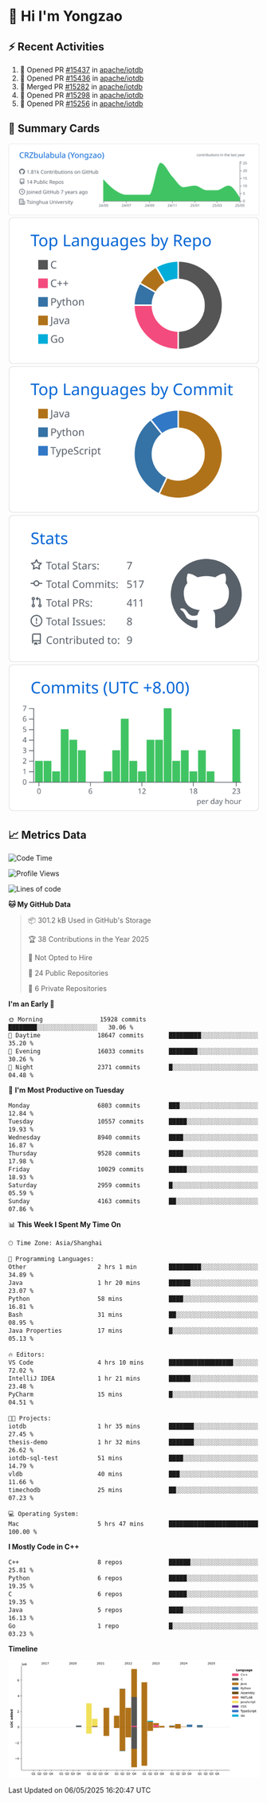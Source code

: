 # 👋 Hi I'm Yongzao

## ⚡ Recent Activities
<!--START_SECTION:activity-->
1. 💪 Opened PR [#15437](https://github.com/apache/iotdb/pull/15437) in [apache/iotdb](https://github.com/apache/iotdb)
2. 💪 Opened PR [#15436](https://github.com/apache/iotdb/pull/15436) in [apache/iotdb](https://github.com/apache/iotdb)
3. 🎉 Merged PR [#15282](https://github.com/apache/iotdb/pull/15282) in [apache/iotdb](https://github.com/apache/iotdb)
4. 💪 Opened PR [#15298](https://github.com/apache/iotdb/pull/15298) in [apache/iotdb](https://github.com/apache/iotdb)
5. 💪 Opened PR [#15256](https://github.com/apache/iotdb/pull/15256) in [apache/iotdb](https://github.com/apache/iotdb)
<!--END_SECTION:activity-->

## 🎑 Summary Cards

[![](https://raw.githubusercontent.com/CRZbulabula/CRZbulabula/main/profile-summary-card-output/github/0-profile-details.svg)](https://github.com/vn7n24fzkq/github-profile-summary-cards)
[![](https://raw.githubusercontent.com/CRZbulabula/CRZbulabula/main/profile-summary-card-output/github/1-repos-per-language.svg)](https://github.com/vn7n24fzkq/github-profile-summary-cards) [![](https://raw.githubusercontent.com/CRZbulabula/CRZbulabula/main/profile-summary-card-output/github/2-most-commit-language.svg)](https://github.com/vn7n24fzkq/github-profile-summary-cards)
[![](https://raw.githubusercontent.com/CRZbulabula/CRZbulabula/main/profile-summary-card-output/github/3-stats.svg)](https://github.com/vn7n24fzkq/github-profile-summary-cards) [![](https://raw.githubusercontent.com/CRZbulabula/CRZbulabula/main/profile-summary-card-output/github/4-productive-time.svg)](https://github.com/vn7n24fzkq/github-profile-summary-cards)

## 📈 Metrics Data

<!--START_SECTION:waka-->
![Code Time](http://img.shields.io/badge/Code%20Time-855%20hrs%2053%20mins-blue)

![Profile Views](http://img.shields.io/badge/Profile%20Views-0-blue)

![Lines of code](https://img.shields.io/badge/From%20Hello%20World%20I%27ve%20Written-31.0%20million%20lines%20of%20code-blue)

**🐱 My GitHub Data** 

> 📦 301.2 kB Used in GitHub's Storage 
 > 
> 🏆 38 Contributions in the Year 2025
 > 
> 🚫 Not Opted to Hire
 > 
> 📜 24 Public Repositories 
 > 
> 🔑 6 Private Repositories 
 > 
**I'm an Early 🐤** 

```text
🌞 Morning                15928 commits       ████████░░░░░░░░░░░░░░░░░   30.06 % 
🌆 Daytime                18647 commits       █████████░░░░░░░░░░░░░░░░   35.20 % 
🌃 Evening                16033 commits       ████████░░░░░░░░░░░░░░░░░   30.26 % 
🌙 Night                  2371 commits        █░░░░░░░░░░░░░░░░░░░░░░░░   04.48 % 
```
📅 **I'm Most Productive on Tuesday** 

```text
Monday                   6803 commits        ███░░░░░░░░░░░░░░░░░░░░░░   12.84 % 
Tuesday                  10557 commits       █████░░░░░░░░░░░░░░░░░░░░   19.93 % 
Wednesday                8940 commits        ████░░░░░░░░░░░░░░░░░░░░░   16.87 % 
Thursday                 9528 commits        ████░░░░░░░░░░░░░░░░░░░░░   17.98 % 
Friday                   10029 commits       █████░░░░░░░░░░░░░░░░░░░░   18.93 % 
Saturday                 2959 commits        █░░░░░░░░░░░░░░░░░░░░░░░░   05.59 % 
Sunday                   4163 commits        ██░░░░░░░░░░░░░░░░░░░░░░░   07.86 % 
```


📊 **This Week I Spent My Time On** 

```text
🕑︎ Time Zone: Asia/Shanghai

💬 Programming Languages: 
Other                    2 hrs 1 min         █████████░░░░░░░░░░░░░░░░   34.89 % 
Java                     1 hr 20 mins        ██████░░░░░░░░░░░░░░░░░░░   23.07 % 
Python                   58 mins             ████░░░░░░░░░░░░░░░░░░░░░   16.81 % 
Bash                     31 mins             ██░░░░░░░░░░░░░░░░░░░░░░░   08.95 % 
Java Properties          17 mins             █░░░░░░░░░░░░░░░░░░░░░░░░   05.13 % 

🔥 Editors: 
VS Code                  4 hrs 10 mins       ██████████████████░░░░░░░   72.02 % 
IntelliJ IDEA            1 hr 21 mins        ██████░░░░░░░░░░░░░░░░░░░   23.48 % 
PyCharm                  15 mins             █░░░░░░░░░░░░░░░░░░░░░░░░   04.51 % 

🐱‍💻 Projects: 
iotdb                    1 hr 35 mins        ███████░░░░░░░░░░░░░░░░░░   27.45 % 
thesis-demo              1 hr 32 mins        ███████░░░░░░░░░░░░░░░░░░   26.62 % 
iotdb-sql-test           51 mins             ████░░░░░░░░░░░░░░░░░░░░░   14.79 % 
vldb                     40 mins             ███░░░░░░░░░░░░░░░░░░░░░░   11.66 % 
timechodb                25 mins             ██░░░░░░░░░░░░░░░░░░░░░░░   07.23 % 

💻 Operating System: 
Mac                      5 hrs 47 mins       █████████████████████████   100.00 % 
```

**I Mostly Code in C++** 

```text
C++                      8 repos             ██████░░░░░░░░░░░░░░░░░░░   25.81 % 
Python                   6 repos             █████░░░░░░░░░░░░░░░░░░░░   19.35 % 
C                        6 repos             █████░░░░░░░░░░░░░░░░░░░░   19.35 % 
Java                     5 repos             ████░░░░░░░░░░░░░░░░░░░░░   16.13 % 
Go                       1 repo              █░░░░░░░░░░░░░░░░░░░░░░░░   03.23 % 
```



**Timeline**

![Lines of Code chart](https://raw.githubusercontent.com/CRZbulabula/CRZbulabula/main/assets/bar_graph.png)


 Last Updated on 06/05/2025 16:20:47 UTC
<!--END_SECTION:waka-->

